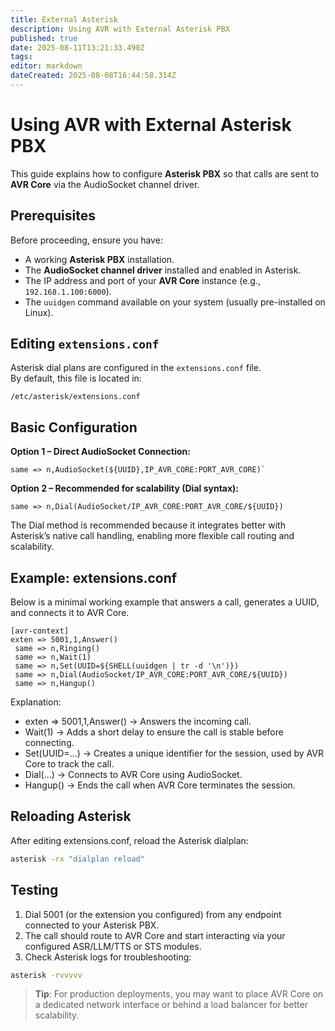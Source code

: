 ```yaml
---
title: External Asterisk
description: Using AVR with External Asterisk PBX
published: true
date: 2025-08-11T13:21:33.490Z
tags: 
editor: markdown
dateCreated: 2025-08-08T16:44:58.314Z
---
```


# Using AVR with External Asterisk PBX

This guide explains how to configure **Asterisk PBX** so that calls are sent to **AVR Core** via the AudioSocket channel driver.

## Prerequisites

Before proceeding, ensure you have:

- A working **Asterisk PBX** installation.
- The **AudioSocket channel driver** installed and enabled in Asterisk.
- The IP address and port of your **AVR Core** instance (e.g., `192.168.1.100:6000`).
- The `uuidgen` command available on your system (usually pre-installed on Linux).

## Editing `extensions.conf`

Asterisk dial plans are configured in the `extensions.conf` file.  
By default, this file is located in:

```
/etc/asterisk/extensions.conf
```

## Basic Configuration

**Option 1 – Direct AudioSocket Connection:**
```asterisk
same => n,AudioSocket(${UUID},IP_AVR_CORE:PORT_AVR_CORE)`
```

**Option 2 – Recommended for scalability (Dial syntax):**

```asterisk
same => n,Dial(AudioSocket/IP_AVR_CORE:PORT_AVR_CORE/${UUID})
```

The Dial method is recommended because it integrates better with Asterisk’s native call handling, enabling more flexible call routing and scalability.

## Example: extensions.conf

Below is a minimal working example that answers a call, generates a UUID, and connects it to AVR Core.

```env
[avr-context]
exten => 5001,1,Answer()
 same => n,Ringing()
 same => n,Wait(1)
 same => n,Set(UUID=${SHELL(uuidgen | tr -d '\n')})
 same => n,Dial(AudioSocket/IP_AVR_CORE:PORT_AVR_CORE/${UUID})
 same => n,Hangup()
```
 
Explanation:
- exten => 5001,1,Answer() → Answers the incoming call.
- Wait(1) → Adds a short delay to ensure the call is stable before connecting.
- Set(UUID=...) → Creates a unique identifier for the session, used by AVR Core to track the call.
- Dial(...) → Connects to AVR Core using AudioSocket.
- Hangup() → Ends the call when AVR Core terminates the session.

## Reloading Asterisk

After editing extensions.conf, reload the Asterisk dialplan:

```bash
asterisk -rx "dialplan reload"
```

## Testing

1. Dial 5001 (or the extension you configured) from any endpoint connected to your Asterisk PBX.
2. The call should route to AVR Core and start interacting via your configured ASR/LLM/TTS or STS modules.
3. Check Asterisk logs for troubleshooting:

```bash
asterisk -rvvvvv
```
  
> **Tip**: For production deployments, you may want to place AVR Core on a dedicated network interface or behind a load balancer for better scalability.
  
